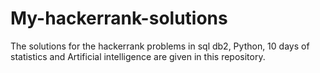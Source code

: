 # My-hackerrank-solutions
The solutions for the hackerrank problems in sql db2, Python, 10 days of statistics and Artificial intelligence are given in this repository. 
